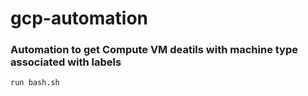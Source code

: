 # gcp-automation

### Automation to get Compute VM deatils with machine type associated with labels
```
run bash.sh
```
